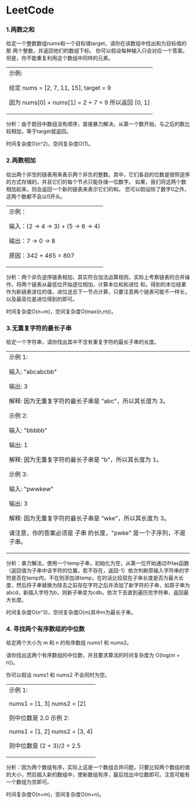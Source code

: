 # LeetCode
### 1.两数之和

给定一个整数数组nums和一个目标值target，请你在该数组中找出和为目标值的那 两个整数，并返回他们的数组下标。
你可以假设每种输入只会对应一个答案。但是，你不能重复利用这个数组中同样的元素。

<table><td>
示例:

给定 nums = [2, 7, 11, 15], target = 9

因为 nums[0] + nums[1] = 2 + 7 = 9
所以返回 [0, 1]
</td></table>

分析：由于题目中数组没有顺序，直接暴力解决。从第一个数开始，与之后的数比较相加，等于target就返回。

时间复杂度O(n^2)，空间复杂度O(1)。

### 2.两数相加

给出两个非空的链表用来表示两个非负的整数。其中，它们各自的位数是按照逆序的方式存储的，并且它们的每个节点只能存储一位数字。
如果，我们将这两个数相加起来，则会返回一个新的链表来表示它们的和。
您可以假设除了数字0之外，这两个数都不会以0开头。
<table><td>
示例：

输入：(2 -> 4 -> 3) + (5 -> 6 -> 4)

输出：7 -> 0 -> 8

原因：342 + 465 = 807
</td></table>

分析：两个非负逆序链表相加，其实符合加法运算规则，实际上考察链表的合并操作，将两个链表从最低位开始逐位相加，计算本位和和进位
和，得到的本位结果作为新链表该位的值，进位送去下一节点计算，只要注意两个链表可能不一样长，以及最高位是进位得到的即可。

时间复杂度O(n+m)，空间复杂度O(max(n,m))。

### 3.无重复字符的最长子串

给定一个字符串，请你找出其中不含有重复字符的最长子串的长度。
<table><td>
示例 1:

输入: "abcabcbb"

输出: 3

解释: 因为无重复字符的最长子串是 "abc"，所以其长度为 3。

示例 2:

输入: "bbbbb"

输出: 1

解释: 因为无重复字符的最长子串是 "b"，所以其长度为 1。

示例 3:

输入: "pwwkew"

输出: 3

解释: 因为无重复字符的最长子串是 "wke"，所以其长度为 3。

  请注意，你的答案必须是 子串 的长度，"pwke" 是一个子序列，不是子串。
</td></table>

分析：暴力解法，使用一个temp子串，初始化为空，从第一位开始通过ifHas函数（返回值为子串中该字符的位置，若不存在，返回-1）依次判断原输入字符串的字符是否在temp内，不在则添加进temp，在的话比较现在子串长度是否为最大长度，然后将子串替换为除去之前存在字符之后并添加了新字符的子串，如原子串为abcd，新插入字符为b，则新子串变为cdb，依次下去直到遍历完字符串，返回最大长度。

时间复杂度O(n^3)，空间复杂度O(m)其中m为最长子串。

### 4. 寻找两个有序数组的中位数

给定两个大小为 m 和 n 的有序数组 nums1 和 nums2。

请你找出这两个有序数组的中位数，并且要求算法的时间复杂度为 O(log(m + n))。

你可以假设 nums1 和 nums2 不会同时为空。

<table><td>
示例 1:

nums1 = [1, 3]
nums2 = [2]

则中位数是 2.0
示例 2:

nums1 = [1, 2]
nums2 = [3, 4]

则中位数是 (2 + 3)/2 = 2.5
</td></table>

分析：因为两个数组有序，实际上这是一个数组合并问题，只要比较两个数组的值的大小，然后插入新的数组中，使新数组有序，最后找出中位数即可。注意可能有一个数组为空即可。

时间复杂度O(n+m)，空间复杂度O(m+n)。

